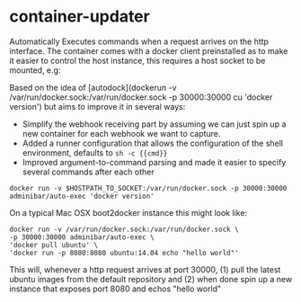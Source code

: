container-updater
=================

Automatically Executes commands when a request arrives on the http interface. The container comes with a docker client preinstalled as to make it easier to control the host instance, this requires a host socket to be mounted, e.g:

Based on the idea of [autodock](dockerun -v /var/run/docker.sock:/var/run/docker.sock -p 30000:30000 cu 'docker version') but aims to improve it in several ways:

- Simplify the webhook receiving part by assuming we can just spin up a new container for each webhook we want to capture.
- Added a runner configuration that allows the configuration of the shell environment, defaults to `sh -c {{cmd}}`
- Improved argument-to-command parsing and made it easier to specify several commands after each other

```
docker run -v $HOSTPATH_TO_SOCKET:/var/run/docker.sock -p 30000:30000 adminibar/auto-exec 'docker version'
```

On a typical Mac OSX boot2docker instance this might look like:
```
docker run -v /var/run/docker.sock:/var/run/docker.sock \
-p 30000:30000 adminibar/auto-exec \
'docker pull ubuntu' \
'docker run -p 8080:8080 ubuntu:14.04 echo "hello world"'
```
This will, whenever a http request arrives at port 30000, (1) pull the latest ubuntu images from the default repository and (2) when done spin up a new instance that exposes port 8080 and echos "hello world"
